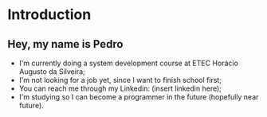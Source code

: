 # Introduction
## Hey, my name is Pedro

- I'm currently doing a system development course at ETEC Horácio Augusto da Silveira;
- I'm not looking for a job yet, since I want to finish school first;
- You can reach me through my Linkedin: (insert linkedin here);
- I'm studying so I can become a programmer in the future (hopefully near future).
